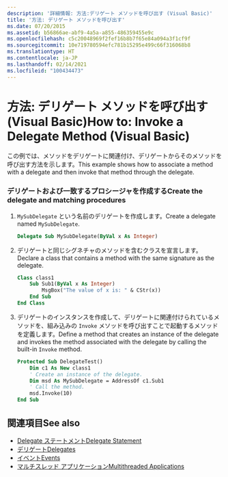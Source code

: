 ```yaml
---
description: '詳細情報: 方法:デリゲート メソッドを呼び出す (Visual Basic)'
title: '方法: デリゲート メソッドを呼び出す'
ms.date: 07/20/2015
ms.assetid: b56866ae-abf9-4a5a-a855-486359455e9c
ms.openlocfilehash: c5c20048969f2fef16b8b7f65e84a094a3f1cf9f
ms.sourcegitcommit: 10e719780594efc781b15295e499c66f316068b8
ms.translationtype: HT
ms.contentlocale: ja-JP
ms.lasthandoff: 02/14/2021
ms.locfileid: "100434473"
---
```

# <a name="how-to-invoke-a-delegate-method-visual-basic"></a><span data-ttu-id="fb969-103">方法: デリゲート メソッドを呼び出す (Visual Basic)</span><span class="sxs-lookup"><span data-stu-id="fb969-103">How to: Invoke a Delegate Method (Visual Basic)</span></span>

<span data-ttu-id="fb969-104">この例では、メソッドをデリゲートに関連付け、デリゲートからそのメソッドを呼び出す方法を示します。</span><span class="sxs-lookup"><span data-stu-id="fb969-104">This example shows how to associate a method with a delegate and then invoke that method through the delegate.</span></span>

### <a name="create-the-delegate-and-matching-procedures"></a><span data-ttu-id="fb969-105">デリゲートおよび一致するプロシージャを作成する</span><span class="sxs-lookup"><span data-stu-id="fb969-105">Create the delegate and matching procedures</span></span>

1. <span data-ttu-id="fb969-106">`MySubDelegate` という名前のデリゲートを作成します。</span><span class="sxs-lookup"><span data-stu-id="fb969-106">Create a delegate named `MySubDelegate`.</span></span>

    ```vb
    Delegate Sub MySubDelegate(ByVal x As Integer)
    ```

2. <span data-ttu-id="fb969-107">デリゲートと同じシグネチャのメソッドを含むクラスを宣言します。</span><span class="sxs-lookup"><span data-stu-id="fb969-107">Declare a class that contains a method with the same signature as the delegate.</span></span>

    ```vb
    Class class1
        Sub Sub1(ByVal x As Integer)
            MsgBox("The value of x is: " & CStr(x))
        End Sub
    End Class
    ```

3. <span data-ttu-id="fb969-108">デリゲートのインスタンスを作成して、デリゲートに関連付けられているメソッドを、組み込みの `Invoke` メソッドを呼び出すことで起動するメソッドを定義します。</span><span class="sxs-lookup"><span data-stu-id="fb969-108">Define a method that creates an instance of the delegate and invokes the method associated with the delegate by calling the built-in `Invoke` method.</span></span>

    ```vb
    Protected Sub DelegateTest()
        Dim c1 As New class1
        ' Create an instance of the delegate.
        Dim msd As MySubDelegate = AddressOf c1.Sub1
        ' Call the method.
        msd.Invoke(10)
    End Sub
    ```

## <a name="see-also"></a><span data-ttu-id="fb969-109">関連項目</span><span class="sxs-lookup"><span data-stu-id="fb969-109">See also</span></span>

- [<span data-ttu-id="fb969-110">Delegate ステートメント</span><span class="sxs-lookup"><span data-stu-id="fb969-110">Delegate Statement</span></span>](../../../language-reference/statements/delegate-statement.md)
- [<span data-ttu-id="fb969-111">デリゲート</span><span class="sxs-lookup"><span data-stu-id="fb969-111">Delegates</span></span>](index.md)
- [<span data-ttu-id="fb969-112">イベント</span><span class="sxs-lookup"><span data-stu-id="fb969-112">Events</span></span>](../events/index.md)
- [<span data-ttu-id="fb969-113">マルチスレッド アプリケーション</span><span class="sxs-lookup"><span data-stu-id="fb969-113">Multithreaded Applications</span></span>](../../../../standard/threading/using-threads-and-threading.md)

